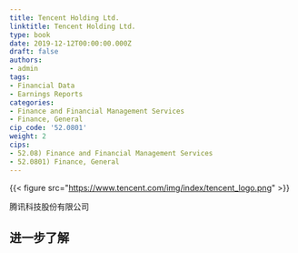 ```yaml
---
title: Tencent Holding Ltd.
linktitle: Tencent Holding Ltd.
type: book
date: 2019-12-12T00:00:00.000Z
draft: false
authors:
- admin
tags:
- Financial Data
- Earnings Reports
categories:
- Finance and Financial Management Services
- Finance, General
cip_code: '52.0801'
weight: 2
cips:
- 52.08) Finance and Financial Management Services
- 52.0801) Finance, General
---
```


{{< figure src="https://www.tencent.com/img/index/tencent_logo.png" >}}

腾讯科技股份有限公司

## 进一步了解
